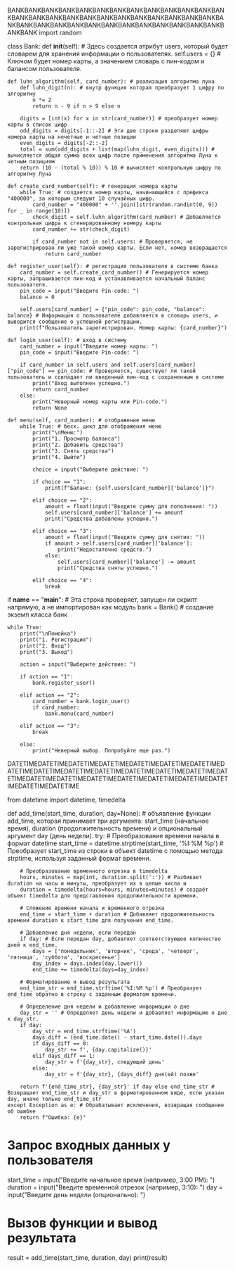 BANKBANKBANKBANKBANKBANKBANKBANKBANKBANKBANKBANKBANKBANKBANKBANKBANKBANKBANKBANKBANKBANKBANKBANKBANKBANKBANKBANKBANKBANKBANKBANKBANKBANKBANKBANKBANKBANKBANKBANK
import random

class Bank:
    def __init__(self): # Здесь создается атрибут users, который будет словарем для хранения информации о пользователях. 
        self.users = {} # Ключом будет номер карты, а значением словарь с пин-кодом и балансом пользователя.

    def luhn_algorithm(self, card_number): # реализация алгоритма луна
        def luhn_digit(n): # внутр функция которая преобразует 1 цифру по алгоритму
            n *= 2
            return n - 9 if n > 9 else n

        digits = [int(x) for x in str(card_number)] # преобразует номер карты в список цифр
        odd_digits = digits[-1::-2] # Эти две строки разделяют цифры номера карты на нечетные и четные позиции
        even_digits = digits[-2::-2]
        total = sum(odd_digits + list(map(luhn_digit, even_digits))) # вычисляется общая сумма всех цифр после применения алгоритма Луна к четным позициям
        return (10 - (total % 10)) % 10 # вычисляет контрольную цифру по алгоритму Луна

    def create_card_number(self): # генерация номера карты
        while True: # создается номер карты, начинающийся с префикса "400000", за которым следуют 10 случайных цифр.
            card_number = "400000" + ''.join([str(random.randint(0, 9)) for _ in range(10)])
            check_digit = self.luhn_algorithm(card_number) # Добавляется контрольная цифра к сгенерированному номеру карты
            card_number += str(check_digit)
            
            if card_number not in self.users: # Проверяется, не зарегистрирован ли уже такой номер карты. Если нет, номер возвращается
                return card_number

    def register_user(self): # регистрация пользователя в системе банка
        card_number = self.create_card_number() # Генерируется номер карты, запрашивается пин-код и устанавливается начальный баланс пользователя.
        pin_code = input("Введите Pin-code: ")
        balance = 0

        self.users[card_number] = {"pin_code": pin_code, "balance": balance} # Информация о пользователе добавляется в словарь users, и выводится сообщение о успешной регистрации.
        print(f"Пользователь зарегистрирован. Номер карты: {card_number}")

    def login_user(self): # вход в систему
        card_number = input("Введите номер карты: ")
        pin_code = input("Введите Pin-code: ")

        if card_number in self.users and self.users[card_number]["pin_code"] == pin_code: # Проверяется, существует ли такой пользователь и совпадает ли введенный пин-код с сохраненным в системе
            print("Вход выполнен успешно.")
            return card_number
        else:
            print("Неверный номер карты или Pin-code.")
            return None

    def menu(self, card_number): # отображение меню
        while True: # беск. цикл для отображения меню
            print("\nМеню:")
            print("1. Просмотр баланса")
            print("2. Добавить средства")
            print("3. Снять средства")
            print("4. Выйти")
            
            choice = input("Выберите действие: ")

            if choice == "1":
                print(f"Баланс: {self.users[card_number]['balance']}")

            elif choice == "2":
                amount = float(input("Введите сумму для пополнения: "))
                self.users[card_number]['balance'] += amount
                print("Средства добавлены успешно.")

            elif choice == "3":
                amount = float(input("Введите сумму для снятия: "))
                if amount > self.users[card_number]['balance']:
                    print("Недостаточно средств.")
                else:
                    self.users[card_number]['balance'] -= amount
                    print("Средства сняты успешно.")

            elif choice == "4":
                break

if __name__ == "__main__": # Эта строка проверяет, запущен ли скрипт напрямую, а не импортирован как модуль
    bank = Bank() # создание экземп класса банк

    while True:
        print("\nПомойка")
        print("1. Регистрация")
        print("2. Вход")
        print("3. Выход")

        action = input("Выберите действие: ")

        if action == "1":
            bank.register_user()

        elif action == "2":
            card_number = bank.login_user()
            if card_number:
                bank.menu(card_number)

        elif action == "3":
            break

        else:
            print("Неверный выбор. Попробуйте еще раз.")

DATETIMEDATETIMEDATETIMEDATETIMEDATETIMEDATETIMEDATETIMEDATETIMEDATETIMEDATETIMEDATETIMEDATETIMEDATETIMEDATETIMEDATETIMEDATETIMEDATETIMEDATETIMEDATETIMEDATETIMEDATETIMEDATETIMEDATETIMEDATETIME

from datetime import datetime, timedelta

def add_time(start_time, duration, day=None): #  объявление функции add_time, которая принимает три аргумента: start_time (начальное время), duration (продолжительность времени) и опциональный аргумент day (день недели).
    try:
        # Преобразование времени начала в формат datetime
        start_time = datetime.strptime(start_time, '%I:%M %p') # Преобразует start_time из строки в объект datetime с помощью метода strptime, используя заданный формат времени.
        
        # Преобразование временного отрезка в timedelta
        hours, minutes = map(int, duration.split(':')) # Разбивает duration на часы и минуты, преобразует их в целые числа и
        duration = timedelta(hours=hours, minutes=minutes) # создаёт объект timedelta для представления продолжительности времени.
        
        # Сложение времени начала и временного отрезка
        end_time = start_time + duration # Добавляет продолжительность времени duration к start_time для получения end_time.
        
        # Добавление дня недели, если передан
        if day: # Если передан day, добавляет соответствующее количество дней к end_time.
            days = ['понедельник', 'вторник', 'среда', 'четверг', 'пятница', 'суббота', 'воскресенье']
            day_index = days.index(day.lower())
            end_time += timedelta(days=day_index)
        
        # Форматирование и вывод результата
        end_time_str = end_time.strftime('%I:%M %p') # Преобразует end_time обратно в строку с заданным форматом времени.
        
        # Определение дня недели и добавление информации о дне
        day_str = '' # Определяет день недели и добавляет информацию о дне к day_str.
        if day:
            day_str = end_time.strftime('%A')
            days_diff = (end_time.date() - start_time.date()).days
            if days_diff == 0:
                day_str += f', {day.capitalize()}'
            elif days_diff == 1:
                day_str = f'{day_str}, следующий день'
            else:
                day_str = f'{day_str}, {days_diff} дня(ей) позже'
        
        return f'{end_time_str}, {day_str}' if day else end_time_str # Возвращает end_time_str и day_str в форматированном виде, если указан day, иначе только end_time_str
    except Exception as e: # Обрабатывает исключения, возвращая сообщение об ошибке
        return f"Ошибка: {e}"

# Запрос входных данных у пользователя
start_time = input("Введите начальное время (например, 3:00 PM): ")
duration = input("Введите временной отрезок (например, 3:10): ")
day = input("Введите день недели (опционально): ")

# Вызов функции и вывод результата
result = add_time(start_time, duration, day)
print(result)
